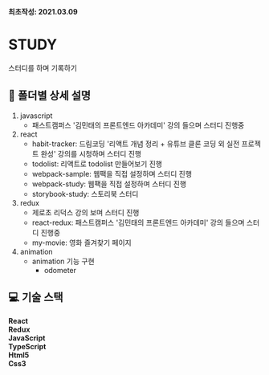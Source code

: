 **최초작성: 2021.03.09**

# STUDY

스터디를 하며 기록하기

## 📌 폴더별 상세 설명

1. javascript
   - 패스트캠퍼스 '김민태의 프론트엔드 아카데미' 강의 들으며 스터디 진행중
2. react
   - habit-tracker: 드림코딩 '리액트 개념 정리 + 유튜브 클론 코딩 외 실전 프로젝트 완성' 강의를 시청하며 스터디 진행
   - todolist: 리액트로 todolist 만들어보기 진행
   - webpack-sample: 웹팩을 직접 설정하며 스터디 진행
   - webpack-study: 웹팩을 직접 설정하며 스터디 진행
   - storybook-study: 스토리북 스터디
3. redux
   - 제로초 리덕스 강의 보며 스터디 진행
   - react-redux: 패스트캠퍼스 '김민태의 프론트엔드 아카데미' 강의 들으며 스터디 진행중
   - my-movie: 영화 즐겨찾기 페이지
4. animation
   - animation 기능 구현
      - odometer

## 💻 기술 스택

**React**  
**Redux**  
**JavaScript**  
**TypeScript**  
**Html5**  
**Css3**

